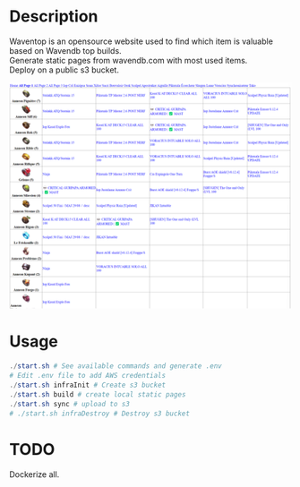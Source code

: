 # Description
Waventop is an opensource website used to find which item is valuable based on Wavendb top builds.  
Generate static pages from wavendb.com with most used items.  
Deploy on a public s3 bucket.  

![alt text](./img/all_page_1.png)


# Usage

```ps1
./start.sh # See available commands and generate .env
# Edit .env file to add AWS credentials
./start.sh infraInit # Create s3 bucket
./start.sh build # create local static pages
./start.sh sync # upload to s3
# ./start.sh infraDestroy # Destroy s3 bucket
```

# TODO
Dockerize all.
